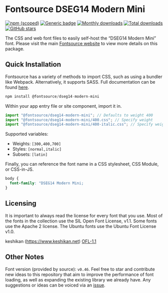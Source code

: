 # Fontsource DSEG14 Modern Mini

[![npm (scoped)](https://img.shields.io/npm/v/@fontsource/dseg14-modern-mini?color=brightgreen)](https://www.npmjs.com/package/@fontsource/dseg14-modern-mini) [![Generic badge](https://img.shields.io/badge/fontsource-passing-brightgreen)](https://github.com/fontsource/fontsource) [![Monthly downloads](https://badgen.net/npm/dm/@fontsource/dseg14-modern-mini)](https://github.com/fontsource/fontsource) [![Total downloads](https://badgen.net/npm/dt/@fontsource/dseg14-modern-mini)](https://github.com/fontsource/fontsource) [![GitHub stars](https://img.shields.io/github/stars/fontsource/fontsource.svg?style=social&label=Star)](https://github.com/fontsource/fontsource/stargazers)

The CSS and web font files to easily self-host the “DSEG14 Modern Mini” font. Please visit the main [Fontsource website](https://fontsource.org/fonts/dseg14-modern-mini) to view more details on this package.

## Quick Installation

Fontsource has a variety of methods to import CSS, such as using a bundler like Webpack. Alternatively, it supports SASS. Full documentation can be found [here](https://fontsource.org/docs/getting-started/introduction).

```javascript
npm install @fontsource/dseg14-modern-mini
```

Within your app entry file or site component, import it in.

```javascript
import "@fontsource/dseg14-modern-mini"; // Defaults to weight 400
import "@fontsource/dseg14-modern-mini/400.css"; // Specify weight
import "@fontsource/dseg14-modern-mini/400-italic.css"; // Specify weight and style

```

Supported variables:
- Weights: `[300,400,700]`
- Styles: `[normal,italic]`
- Subsets: `[latin]`

Finally, you can reference the font name in a CSS stylesheet, CSS Module, or CSS-in-JS.

```css
body {
  font-family: "DSEG14 Modern Mini;
}
```

## Licensing
It is important to always read the license for every font that you use.
Most of the fonts in the collection use the SIL Open Font License, v1.1. Some fonts use the Apache 2 license. The Ubuntu fonts use the Ubuntu Font License v1.0.

keshikan (https://www.keshikan.net)
[OFL-1.1](https://github.com/keshikan/DSEG/blob/master/DSEG-LICENSE.txt)

## Other Notes
Font version (provided by source): `v0.46`.
Feel free to star and contribute new ideas to this repository that aim to improve the performance of font loading, as well as expanding the existing library we already have. Any suggestions or ideas can be voiced via an [issue](https://github.com/fontsource/fontsource/issues).